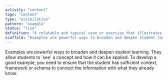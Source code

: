 ```yaml
---
activity: "content"
tags: "content"
type: "assimilative"
pattern: "example"
status: "live"
definition: "A relatable and typical case or exercise that illustrates a concept in the real world."
scaffold: "Examples are powerful ways to broaden and deepen student learning. They allow students to 'see' a concept and how it can be applied. To develop a good example, you need to ensure that the student has sufficient context, framework or schema to connect the information with what they already know."
---
```


Examples are powerful ways to broaden and deepen student learning. They allow students to 'see' a concept and how it can be applied. To develop a good example, you need to ensure that the student has sufficient context, framework or schema to connect the information with what they already know.
